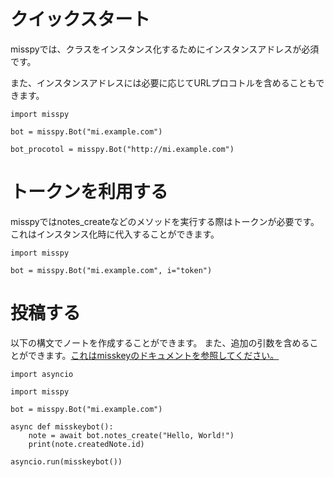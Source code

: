 # クイックスタート

misspyでは、クラスをインスタンス化するためにインスタンスアドレスが必須です。

また、インスタンスアドレスには必要に応じてURLプロコトルを含めることもできます。
```
import misspy

bot = misspy.Bot("mi.example.com")

bot_procotol = misspy.Bot("http://mi.example.com")
```

# トークンを利用する
misspyではnotes_createなどのメソッドを実行する際はトークンが必要です。
これはインスタンス化時に代入することができます。
```
import misspy

bot = misspy.Bot("mi.example.com", i="token")
```

# 投稿する
以下の構文でノートを作成することができます。
また、追加の引数を含めることができます。[これはmisskeyのドキュメントを参照してください。](https://misskey-hub.net/docs/api/endpoints/notes/create.html)
```
import asyncio

import misspy

bot = misspy.Bot("mi.example.com")

async def misskeybot():
    note = await bot.notes_create("Hello, World!")
    print(note.createdNote.id)
    
asyncio.run(misskeybot())
```